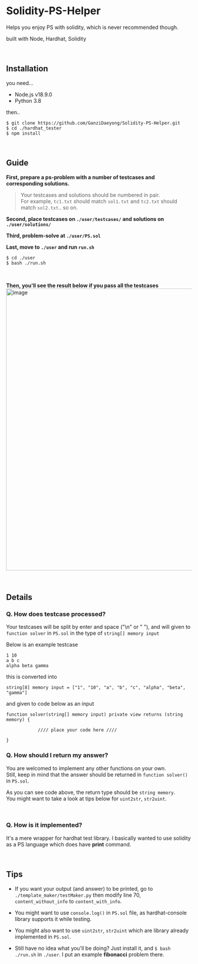 # Solidity-PS-Helper

Helps you enjoy PS with solidity, which is never recommended though.

built with Node, Hardhat, Solidity

<br>

## Installation

you need...

- Node.js v18.9.0 <br>
- Python 3.8

then..

```
$ git clone https://github.com/GanziDaeyong/Solidity-PS-Helper.git
$ cd ./hardhat_tester
$ npm install
```

<br>

## Guide

**First, prepare a ps-problem with a number of testcases and corresponding solutions.**

> Your testcases and solutions should be numbered in pair.<br>For example, `tc1.txt` should match `sol1.txt` and `tc2.txt` should match `sol2.txt`.. so on.

**Second, place testcases on `./user/testcases/` and solutions on `./user/solutions/`**

**Third, problem-solve at `./user/PS.sol`**

**Last, move to `./user` and run `run.sh`**
```
$ cd ./user
$ bash ./run.sh
```
<br>

**Then, you'll see the result below if you pass all the testcases**
<img width="763" alt="image" src="https://user-images.githubusercontent.com/56102267/194354575-99af34b2-bbef-46fc-958b-84933198c154.png">


<br>

## Details

### Q. How does testcase processed?

Your testcases will be split by enter and space ("\n" or " "), and will given to `function solver` in `PS.sol` in the type of `string[] memory input`

Below is an example testcase

```
1 10
a b c
alpha beta gamma
```

this is converted into

`string[8] memory input = ["1", "10", "a", "b", "c", "alpha", "beta", "gamma"]`

and given to code below as an input

```
function solver(string[] memory input) private view returns (string memory) {
					
            //// place your code here ////
            
}
```

### Q. How should I return my answer?

You are welcomed to implement any other functions on your own. <br>
Still, keep in mind that the answer should be returned in `function solver()` in `PS.sol`.

As you can see code above, the return type should be `string memory`. <br>
You might want to take a look at tips below for `uint2str`, `str2uint`.

<br>

### Q. How is it implemented?

It's a mere wrapper for hardhat test library. I basically wanted to use solidity as a PS language which does have **print** command.

<br>

## Tips

- If you want your output (and answer) to be printed, go to `./template_maker/testMaker.py` then modify line 70, `content_without_info` to `content_with_info`.

- You might want to use `console.log()` in `PS.sol` file, as hardhat-console library supports it while testing.

- You might also want to use `uint2str`, `str2uint` which are library already implemented in `PS.sol`.

- Still have no idea what you'll be doing? Just install it, and `$ bash ./run.sh` in `./user`. I put an example **fibonacci** problem there.

